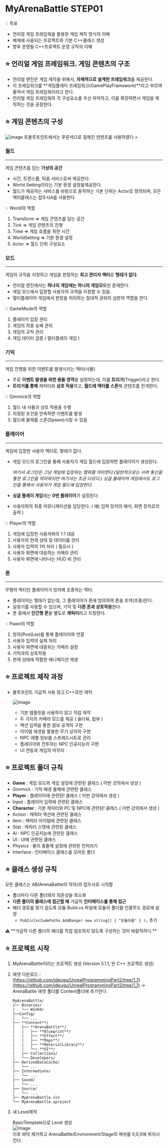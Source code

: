 # MyArenaBattle STEP01
  
<aside>
💡 목표

- 언리얼 게임 프레임웍을 활용한 게임 제작 방식의 이해
- 예제에 사용되는 프로젝트와 기본 C++클래스 생성
- 향후 운영될 C++프로젝트 운영 규칙의 이해
</aside>

## ⭐ 언리얼 게임 프레임워크. 게임 콘텐츠의 구조

- 언리얼 엔진은 게임 제작을 위해서, **자체적으로 설계한 프레임워크**를 제공한다.
- 이 프레임워크를 **게임플레이 프레임워크(GamePlayFramework)**라고 부르며 줄여서 게임 프레임웍이라고 한다.
- 언리얼 게임 프레임웍의 각 구성요소를 우선 파악하고, 이를 확장하면서 게임을 제작하는 것을 권장한다.

## ⭐ 게임 콘텐츠의 구성
![image](https://user-images.githubusercontent.com/60467872/232666013-cb03a5ab-ed41-4ebe-8f16-819a0ef0efc1.png)
트블루프린트에서는 푸른색으로 칠해진 컨텐츠를 사용하였다.>

### **월드**

---

게임 콘텐츠를 담는 **가상의 공간**

- 시간, 트랜스폼, 틱을 서비스로써 제공한다.
- World Setting이라는 기본 환경 설정을제공한다.
- 월드가 제공하는 서비스를 바탕으로 동작하는 기본 단위는 Actor로 정의되며, 모든 액터클래스는 접두사A를 사용한다.

<aside>
💡 World의 역할

1. Transform ⇒ 게임 콘텐츠를 담는 공간
2. Tick ⇒ 게임 콘텐츠의 진행
3. Time ⇒ 게임 흐름을 위한 시간
4. WorldSetting ⇒ 기본 환경 설정
5. Actor ⇒ 월드 단위 구성요소
</aside>

### **모드**

---

게임의 규칙을 지정하고 게임을 판정하는 **최고 관리자 액터**로 **형태가 없다**.

- 언리얼 엔진에서는 **하나의 게임에는 하나의 게임모드**만 존재한다.
- 게임 모드에서 입장할 사용자의 규격을 지정할 수 있음.
- 멀티플레이어 게임에서 판정을 처리하는 절대적 권위의 심판의 역할을 한다.

<aside>
💡 GameMode의 역할

1. 플레이어 입장 관리
2. 게임의 최종 승패 관리
3. 게임의 규칙 관리
4. 게임 데이터 검증 ( 멀티플레이 게임 )
</aside>

### 기믹

---

게임 진행을 위한 이벤트를 발생시키는 액터(사물)

- 주로 **이벤트 발생을 위한 충돌 영역**을 설정하는데, 이를 **트리거**(Trigger)라고 한다.
- **트리거를 통해** 캐릭터와 **상호 작용**하고, **월드에 액터를 스폰**해 콘텐츠를 전개한다.

<aside>
💡 Gimmick의 역할

1. 월드 내 사물과 상호 작용을 수행
2. 지정된 조건을 만족하면 이벤트를 발생
3. 월드에 물체를 스폰(Spawn)시킬 수 있음
</aside>

### 플레이어

---

게임에 입장한 사용자 액터로, 형태가 없다.

- 게임 모드의 로그인을 통해 사용자가 게임 월드에 입장하면 플레이어가 생성된다.
    
     *여기서 로그인은 그냥 게임에 입장하는 행위를 의미한다.(일반적으로는 서버 통신을 통한 로그인을 의미하지만 여기서는 조금 다르다.) 싱글 플레이어 게임에서도 로그인을 통해서 사용자가 게임 월드에 입장한다.*
    
- **싱글 플레이 게임**에는 **0번 플레이어**가 설정된다.
- 사용자와의 최종 커뮤니케이션을 담당한다. ( 예) 입력 장치의 해석, 화면 장치로의 출력 )

<aside>
💡 Player의 역할

1. 게임에 입장한 사용자와의 1:1 대응
2. 사용자의 현재 상태 및 데이터를 관리
3. 사용자 입력의 1차 처리 ( 필요시 )
4. 사용자 화면에 대응하는 카메라 관리
5. 사용자 화면에 나타나는 HUD 비 관리
</aside>

### 폰

---

무형의 액터인 플레이어가 빙의해 조종하는 액터.

- 플레이어는 형태가 없는데, 그 플레이어가 폰에 빙의하여 폰을 조작(조종)한다.
- 길찾기를 사용할 수 있으며, 기믹 및 **다른 폰과 상호작용**한다.
- 폰 중에서 **인간형 폰**을 별도로 **캐릭터**라고 지칭한다.

<aside>
💡 Pawn의 역할

1. 빙의(Pos뚀ss)를 통해 플레이어와 연결
2. 사용자 입력의 실제 처리
3. 사용자 화면에 대응되는 카메라 설정
4. 기믹과의 상호작용
5. 현재 상태에 적합한 애니메이션 재생
</aside>

## ⭐ 프로젝트 제작 과정

- 블루프린트 가급적 사용 않고 C++로만 제작
    
   ![image](https://user-images.githubusercontent.com/60467872/232666314-e31f78f0-4cff-4472-b542-f995238dc00b.png)

    
    - 기본 템플릿을 사용하지 않고 직접 제작
    - 두 가지의 카메라 모드를 제공 ( 숄더뷰, 탑뷰 )
    - 액션 입력을 통한 콤보 공격의 구현
    - 아이템 애셋을 활용한 무기 상자의 구현
    - NPC 레벨 정보를 스프레드시트로 관리
    - 플레이어와 전투하는 NPC 인공지능의 구현
    - UI 연동과 게임의 마무리

## ⭐ 프로젝트 폴더 규칙

- **Game** : 게임 모드와 게임 설정에 관련된 클래스 ( 이번 강의에서 생성 )
- Gimmick : 기믹 배경 물체에 관련된 클래스
- **Player** : 플레이어에 관련된! 클래스 ( 이번 강의에서 생성 )
- lnput : 플레이어 입력에 관련된 클래스
- **Character** : 기본 캐릭터와 PC 및 NPC에 관련된! 클래스 ( 이번 강의에서 생성 )
- Action : 캐릭터 액션에 관련된 클래스
- ltem : 캐릭터 아이템에 관련된 클래스
- Stat : 캐릭터 스탯에 관련된 클래스
- AI : NPC 인공지능에 관련된 클래스
- UI : UI에 관련된 클래스
- Physics : 물리 충돌체 설정에 관련된 전처리기
- lnterface : 인터페이스 클래스를 모아둔 폴더

## ⭐ 클래스 생성 규칙

모든 클래스는 AB(ArenaBattle의 약자)의 접두사로 시작함

- 폴더마다 다른 폴더와의 의존성을 최소화
- **다른 폴더의 클래스에 접근할 때** 가급적 **인터페이스를 통해 접근**
- 해더 경로를 찾기 쉽도록 모듈.Build.cs 파일에 모듈의 폴더를 인클루드 경로에 설정
    - `PubIiclncIudePaths.AddRange( new string[] { "모듈이름" } );` 추가

<aside>
⚠️ **가급적 다른 폴더의 헤더를 직접 참조하지 않도록 구성하는 것이 바람직하다.**

</aside>

## ⭐ 프로젝트 시작

1. MyArenaBattle이라는 프로젝트 생성 (Version 5.1.1, 빈 C++ 프로젝트 생성)
2. 애샛 다운로드 : [https://github.com/ideugu/UnrealProgrammingPart2/tree/1_1](https://github.com/ideugu/UnrealProgrammingPart2/tree/1_1) → ArenaBattle 애셋 폴더를 Content폴더에 추가한다.
    
    ```
    MyArenaBattle/
    ├── Binaries/
    |   └── Win64/
    ├──Config/
    │   └── ...
    ├── **Content**/
    |   ├── **ArenaBattle**/
    |   |   ├── **Blueprint**/
    |   |   ├── **Effect**/
    |   |   ├── **Maps**/
    |   |   ├── **MaterialLibrary**/
    |   |   └── **UI**/
    |   ├── Collections/
    |   └── Developers/
    ├── DerivedDataCache/
    │   └── ...
    ├── Intermediate/
    │   └── ...
    ├── Saved/
    │   └── ...
    ├── Source/
    │   └── ...
    ├── MyArenaBattle.sln
    └── MyArenaBattle.uproject
    ```
    
3. 새 Level제작
    
    BasicTemplate으로 Level 생성  
    ![image](https://user-images.githubusercontent.com/60467872/232666189-27e829b5-e412-4389-93dd-6f02b6361f3d.png)  
    이후 바닥 제거하고 ArenaBattle/Environment/Stage의 메쉬를 0,0,0에 위치시킨다.  
